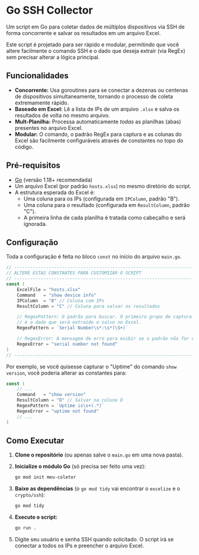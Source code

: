 # Go SSH Collector

Um script em Go para coletar dados de múltiplos dispositivos via SSH de forma concorrente e salvar os resultados em um arquivo Excel.

Este script é projetado para ser rápido e modular, permitindo que você altere facilmente o comando SSH e o dado que deseja extrair (via RegEx) sem precisar alterar a lógica principal.

## Funcionalidades

  * **Concorrente:** Usa goroutines para se conectar a dezenas ou centenas de dispositivos simultaneamente, tornando o processo de coleta extremamente rápido.
  * **Baseado em Excel:** Lê a lista de IPs de um arquivo `.xlsx` e salva os resultados de volta no mesmo arquivo.
  * **Mult-Planilha:** Processa automaticamente *todas* as planilhas (abas) presentes no arquivo Excel.
  * **Modular:** O comando, o padrão RegEx para captura e as colunas do Excel são facilmente configuráveis através de constantes no topo do código.

## Pré-requisitos

  * [Go](https://go.dev/doc/install) (versão 1.18+ recomendada)
  * Um arquivo Excel (por padrão `hosts.xlsx`) no mesmo diretório do script.
  * A estrutura esperada do Excel é:
      * Uma coluna para os IPs (configurada em `IPColumn`, padrão "B").
      * Uma coluna para o resultado (configurada em `ResultColumn`, padrão "C").
      * A primeira linha de cada planilha é tratada como cabeçalho e será ignorada.

## Configuração

Toda a configuração é feita no bloco `const` no início do arquivo `main.go`.

```go
// -------------------------------------------------------------------
// ALTERE ESTAS CONSTANTES PARA CUSTOMIZAR O SCRIPT
// -------------------------------------------------------------------
const (
	ExcelFile = "hosts.xlsx"
	Command   = "show device info"
	IPColumn  = "B" // Coluna com IPs
	ResultColumn = "C" // Coluna para salvar os resultados

	// RegexPattern: O padrão para buscar. O primeiro grupo de captura ()
	// é o dado que será extraído e salvo no Excel.
	RegexPattern = `Serial Number\s*:\s*(\S+)`

	// RegexError: A mensagem de erro para exibir se o padrão não for encontrado.
	RegexError = "serial number not found"
)
// -------------------------------------------------------------------
```

Por exemplo, se você quisesse capturar o "Uptime" do comando `show version`, você poderia alterar as constantes para:

```go
const (
    // ...
	Command   = "show version"
	ResultColumn = "D" // Salvar na coluna D
	RegexPattern = `Uptime is\s+(.*)`
	RegexError = "uptime not found"
    // ...
)
```

## Como Executar

1.  **Clone o repositório** (ou apenas salve o `main.go` em uma nova pasta).

2.  **Inicialize o módulo Go** (só precisa ser feito uma vez):

    ```bash
    go mod init meu-coletor
    ```

3.  **Baixe as dependências** (o `go mod tidy` vai encontrar o `excelize` e o `crypto/ssh`):

    ```bash
    go mod tidy
    ```

4.  **Execute o script:**

    ```bash
    go run .
    ```

5.  Digite seu usuário e senha SSH quando solicitado. O script irá se conectar a todos os IPs e preencher o arquivo Excel.
